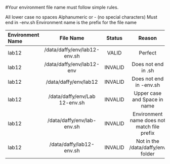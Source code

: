#Your environment file name must follow simple rules.

All lower case no spaces
Alphanumeric  or - (no special characters)
Must end in -env.sh
Environment name is the prefix for the file name

| Environment Name   | File Name          | Status | Reason |
| :---            |    :----:     |   :----:     |   :----:     |  
| lab12           | /data/daffy/env/lab12-env.sh | VALID | Perfect|
| lab12          | /data/daffy/env/lab12-env | INVALID |Does not end in .sh|
| lab12          |/data/daffy/env/lab12|INVALID |Does not end in -env.sh
| lab12          |/data/daffy/env/Lab 12-env.sh|INVALID |Upper case and Space in name
| lab12          |/data/daffy/env/lab-env.sh|INVALID |Environment name does not match file prefix
| lab12          |/data/daffy/lab12-env.sh|INVALID |Not in the /data/daffy/env folder
